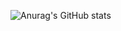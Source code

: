 ![Anurag's GitHub stats](https://github-readme-stats.vercel.app/api?username=Fxmles&show_icons=true&theme=tokyonight)
